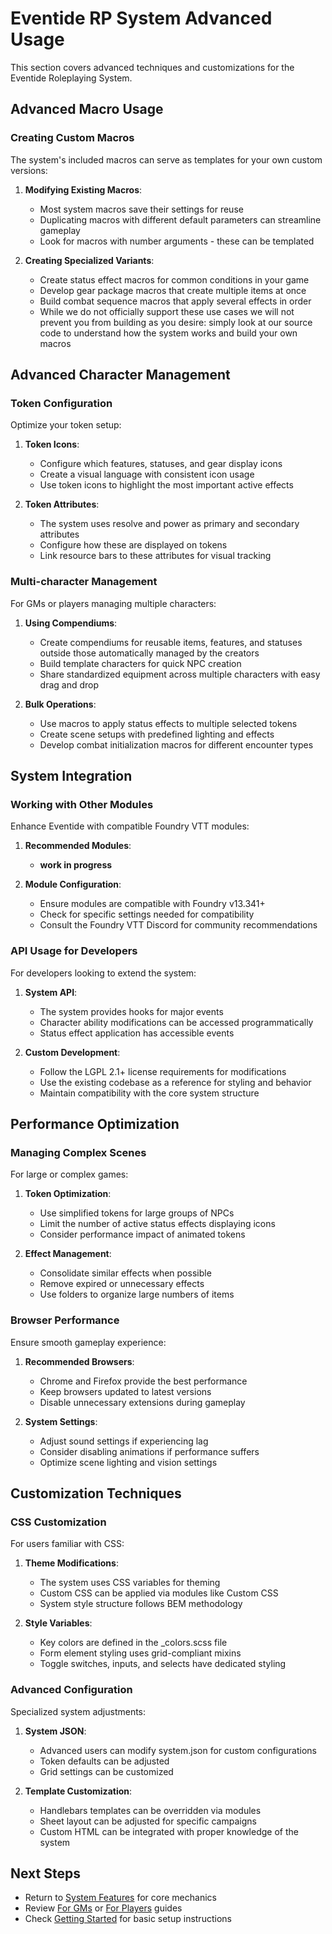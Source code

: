# Eventide RP System Advanced Usage

This section covers advanced techniques and customizations for the Eventide Roleplaying System.

## Advanced Macro Usage

### Creating Custom Macros

The system's included macros can serve as templates for your own custom versions:

1. **Modifying Existing Macros**:
   - Most system macros save their settings for reuse
   - Duplicating macros with different default parameters can streamline gameplay
   - Look for macros with number arguments - these can be templated

2. **Creating Specialized Variants**:
   - Create status effect macros for common conditions in your game
   - Develop gear package macros that create multiple items at once
   - Build combat sequence macros that apply several effects in order
   - While we do not officially support these use cases we will not prevent you from building as you desire: simply look at our source code to understand how the system works and build your own macros

## Advanced Character Management

### Token Configuration

Optimize your token setup:

1. **Token Icons**:
   - Configure which features, statuses, and gear display icons
   - Create a visual language with consistent icon usage
   - Use token icons to highlight the most important active effects

2. **Token Attributes**:
   - The system uses resolve and power as primary and secondary attributes
   - Configure how these are displayed on tokens
   - Link resource bars to these attributes for visual tracking

### Multi-character Management

For GMs or players managing multiple characters:

1. **Using Compendiums**:
   - Create compendiums for reusable items, features, and statuses outside those automatically managed by the creators
   - Build template characters for quick NPC creation
   - Share standardized equipment across multiple characters with easy drag and drop

2. **Bulk Operations**:
   - Use macros to apply status effects to multiple selected tokens
   - Create scene setups with predefined lighting and effects
   - Develop combat initialization macros for different encounter types

## System Integration

### Working with Other Modules

Enhance Eventide with compatible Foundry VTT modules:

1. **Recommended Modules**:
   - **work in progress**

2. **Module Configuration**:
   - Ensure modules are compatible with Foundry v13.341+
   - Check for specific settings needed for compatibility
   - Consult the Foundry VTT Discord for community recommendations

### API Usage for Developers

For developers looking to extend the system:

1. **System API**:
   - The system provides hooks for major events
   - Character ability modifications can be accessed programmatically
   - Status effect application has accessible events

2. **Custom Development**:
   - Follow the LGPL 2.1+ license requirements for modifications
   - Use the existing codebase as a reference for styling and behavior
   - Maintain compatibility with the core system structure

## Performance Optimization

### Managing Complex Scenes

For large or complex games:

1. **Token Optimization**:
   - Use simplified tokens for large groups of NPCs
   - Limit the number of active status effects displaying icons
   - Consider performance impact of animated tokens

2. **Effect Management**:
   - Consolidate similar effects when possible
   - Remove expired or unnecessary effects
   - Use folders to organize large numbers of items

### Browser Performance

Ensure smooth gameplay experience:

1. **Recommended Browsers**:
   - Chrome and Firefox provide the best performance
   - Keep browsers updated to latest versions
   - Disable unnecessary extensions during gameplay

2. **System Settings**:
   - Adjust sound settings if experiencing lag
   - Consider disabling animations if performance suffers
   - Optimize scene lighting and vision settings

## Customization Techniques

### CSS Customization

For users familiar with CSS:

1. **Theme Modifications**:
   - The system uses CSS variables for theming
   - Custom CSS can be applied via modules like Custom CSS
   - System style structure follows BEM methodology

2. **Style Variables**:
   - Key colors are defined in the _colors.scss file
   - Form element styling uses grid-compliant mixins
   - Toggle switches, inputs, and selects have dedicated styling

### Advanced Configuration

Specialized system adjustments:

1. **System JSON**:
   - Advanced users can modify system.json for custom configurations
   - Token defaults can be adjusted
   - Grid settings can be customized

2. **Template Customization**:
   - Handlebars templates can be overridden via modules
   - Sheet layout can be adjusted for specific campaigns
   - Custom HTML can be integrated with proper knowledge of the system

## Next Steps

- Return to [System Features](../system-features/README.md) for core mechanics
- Review [For GMs](../for-gms/README.md) or [For Players](../for-players/README.md) guides
- Check [Getting Started](../getting-started/README.md) for basic setup instructions
